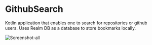 # GithubSearch

Kotlin application that enables one to search for repositories or github users. Uses Realm DB as a database to store bookmarks locally.

![Screenshot-all](https://user-images.githubusercontent.com/28142244/134675144-7f5e4851-4624-4e83-82de-f1b89269d7a0.jpg)
